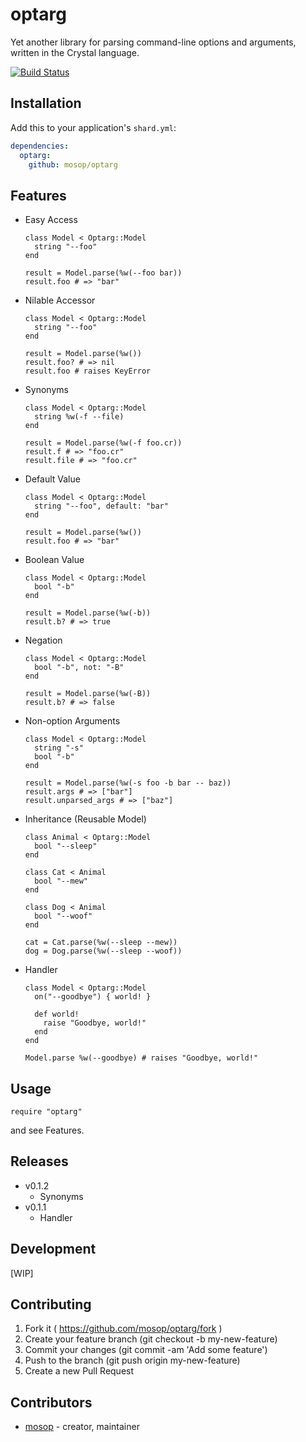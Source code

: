 # optarg

Yet another library for parsing command-line options and arguments, written in the Crystal language.

[![Build Status](https://travis-ci.org/mosop/optarg.svg?branch=master)](https://travis-ci.org/mosop/optarg)

## Installation

Add this to your application's `shard.yml`:

```yaml
dependencies:
  optarg:
    github: mosop/optarg
```

## Features

* Easy Access

  ```crystal
  class Model < Optarg::Model
    string "--foo"
  end

  result = Model.parse(%w(--foo bar))
  result.foo # => "bar"
  ```

* Nilable Accessor

  ```crystal
  class Model < Optarg::Model
    string "--foo"
  end

  result = Model.parse(%w())
  result.foo? # => nil
  result.foo # raises KeyError
  ```

* Synonyms

  ```crystal
  class Model < Optarg::Model
    string %w(-f --file)
  end

  result = Model.parse(%w(-f foo.cr))
  result.f # => "foo.cr"
  result.file # => "foo.cr"
  ```

* Default Value

  ```crystal
  class Model < Optarg::Model
    string "--foo", default: "bar"
  end

  result = Model.parse(%w())
  result.foo # => "bar"
  ```

* Boolean Value

  ```crystal
  class Model < Optarg::Model
    bool "-b"
  end

  result = Model.parse(%w(-b))
  result.b? # => true
  ```

* Negation

  ```crystal
  class Model < Optarg::Model
    bool "-b", not: "-B"
  end

  result = Model.parse(%w(-B))
  result.b? # => false
  ```

* Non-option Arguments

  ```crystal
  class Model < Optarg::Model
    string "-s"
    bool "-b"
  end

  result = Model.parse(%w(-s foo -b bar -- baz))
  result.args # => ["bar"]
  result.unparsed_args # => ["baz"]
  ```

* Inheritance (Reusable Model)

  ```crystal
  class Animal < Optarg::Model
    bool "--sleep"
  end

  class Cat < Animal
    bool "--mew"
  end

  class Dog < Animal
    bool "--woof"
  end

  cat = Cat.parse(%w(--sleep --mew))
  dog = Dog.parse(%w(--sleep --woof))
  ```

* Handler

  ```crystal
  class Model < Optarg::Model
    on("--goodbye") { world! }

    def world!
      raise "Goodbye, world!"
    end
  end

  Model.parse %w(--goodbye) # raises "Goodbye, world!"
  ```

## Usage

```crystal
require "optarg"
```

and see Features.

## Releases

* v0.1.2
  * Synonyms
* v0.1.1
  * Handler

## Development

[WIP]

## Contributing

1. Fork it ( https://github.com/mosop/optarg/fork )
2. Create your feature branch (git checkout -b my-new-feature)
3. Commit your changes (git commit -am 'Add some feature')
4. Push to the branch (git push origin my-new-feature)
5. Create a new Pull Request

## Contributors

- [mosop](https://github.com/mosop) - creator, maintainer
